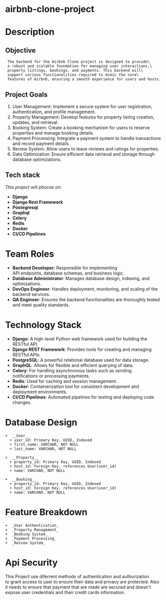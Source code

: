 # airbnb-clone-project

# Description

  ## Objective
     The backend for the Airbnb Clone project is designed to provide\
     a robust and scalable foundation for managing user interactions,\
     property listings, bookings, and payments. This backend will\
     support various functionalities required to mimic the core\
     features of Airbnb, ensuring a smooth experience for users and hosts.

  ## Project Goals
  
   1. User Management: Implement a secure system for user registration, 
   authentication, and profile management.
   2. Property Management: Develop features for property listing creation, 
   updates, and retrieval.
   3. Booking System: Create a booking mechanism for users to 
   reserve properties and manage booking details.
   4. Payment Processing: Integrate a payment system to handle 
   transactions and record payment details.
   5. Review System: Allow users to leave reviews 
   and ratings for properties.
   6. Data Optimization: Ensure efficient data 
   retrieval and storage through database optimizations.
  ## Tech stack 
 _This project will phocas on_:
   +  __Django__
   +  __Django Rest Framework__
   +  __Postegresql__
   +  __Graphql__ 
   +  __Celery__ 
   +  __Redis__ 
   +  __Docker__
   +  __CI/CD Pipelines__ 

# Team Roles 
  +  __Backend Developer__: Responsible for implementing   
  API endpoints, database schemas,  and     business logic.
  +  __Database Administrator__: Manages database design, 
  indexing, and optimizations.
  +  __DevOps Engineer__: Handles deployment, monitoring, 
  and scaling of the backend services.
  +  __QA Engineer__: Ensures the backend functionalities 
  are thoroughly tested and meet quality standards.

 # Technology Stack 
  +  __Django__: A high-level Python web framework used for building the RESTful API.
  +  __Django REST Framework__: Provides tools for creating and managing RESTful APIs.
  +  __PostgreSQL__: A powerful relational database used for data storage.
  +  __GraphQL__: Allows for flexible and efficient querying of data.
  +  __Celery__: For handling asynchronous tasks such as sending    
                 notifications or processing payments.
  + __Redis__: Used for caching and session management.
  +  __Docker__: Containerization tool for consistent development and deployment environments.
  +  __CI/CD Pipelines__: Automated pipelines for testing and deploying code changes.

  # Database Design

    +  __User__
      + user_id: Primary Key, UUID, Indexed
      + first_name: VARCHAR, NOT NULL
      + last_name: VARCHAR, NOT NULL

    +  __Property__
      + property_id: Primary Key, UUID, Indexed
      + host_id: Foreign Key, references User(user_id)
      + name: VARCHAR, NOT NULL

    +  __Booking__
      + property_id: Primary Key, UUID, Indexed
      + host_id: Foreign Key, references User(user_id)
      + name: VARCHAR, NOT NULL
    
  # Feature Breakdown
    +  _User Authentication_
    +  _Property Management_
    +  _Booking System_
    +  _Payment Processing_
    +  _Review System_

  # Api Security 

  This Project use diferrent methods of authentication and authorization  
  to grant access to user to ensure their data and privacy are protected.
  Also it needs to ensure that payment that are made are secured and doesn't
  expose user credentials and their credit cards information.


